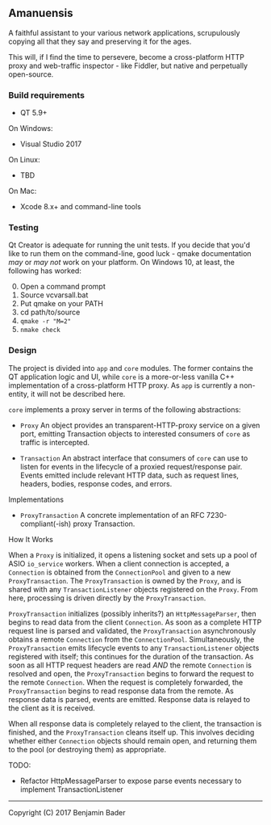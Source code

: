 Amanuensis
----------

A faithful assistant to your various network applications, scrupulously copying all that they say and preserving it for the ages.

This will, if I find the time to persevere, become a cross-platform HTTP proxy and web-traffic inspector - like Fiddler, but native and perpetually open-source.


### Build requirements

- QT 5.9+

On Windows:

- Visual Studio 2017

On Linux:

- TBD

On Mac:

- Xcode 8.x+ and command-line tools

### Testing

Qt Creator is adequate for running the unit tests.  If you decide that you'd like to run them on the command-line, good luck - qmake documentation _may_ or _may not_ work on your platform.  On Windows 10, at least, the following has worked:

0. Open a command prompt
0. Source vcvarsall.bat
0. Put qmake on your PATH
0. cd path/to/source
0. `qmake -r "M=2"`
0. `nmake check`


### Design

The project is divided into `app` and `core` modules.  The former contains the QT application logic and UI, while `core` is a more-or-less vanilla C++ implementation of a cross-platform HTTP proxy.  As `app` is currently a non-entity, it will not be described here.

`core` implements a proxy server in terms of the following abstractions:

- `Proxy`
  An object provides an transparent-HTTP-proxy service on a given port, emitting Transaction objects to interested consumers of `core` as traffic is intercepted. 

- `Transaction`
  An abstract interface that consumers of `core` can use to listen for events in the lifecycle of a proxied request/response pair.  Events emitted include relevant HTTP data, such as request lines, headers, bodies, response codes, and errors.

Implementations 

- `ProxyTransaction`
  A concrete implementation of an RFC 7230-compliant(-ish) proxy Transaction.

How It Works

When a `Proxy` is initialized, it opens a listening socket and sets up a pool of ASIO `io_service` workers.  When a client connection is accepted, a `Connection` is obtained from the `ConnectionPool` and given to a new `ProxyTransaction`.  The `ProxyTransaction` is owned by the `Proxy`, and is shared with any `TransactionListener` objects registered on the `Proxy`.  From here, processing is driven directly by the `ProxyTransaction`.

`ProxyTransaction` initializes (possibly inherits?) an `HttpMessageParser`, then begins to read data from the client `Connection`.  As soon as a complete HTTP request line is parsed and validated, the `ProxyTransaction` asynchronously obtains a remote `Connection` from the `ConnectionPool`.  Simultaneously, the `ProxyTransaction` emits lifecycle events to any `TransactionListener` objects registered with itself; this continues for the duration of the transaction.  As soon as all HTTP request headers are read _AND_ the remote `Connection` is resolved and open, the `ProxyTransaction` begins to forward the request to the remote `Connection`.  When the request is completely forwarded, the `ProxyTransaction` begins to read response data from the remote.  As response data is parsed, events are emitted.  Response data is relayed to the client as it is received.

When all response data is completely relayed to the client, the transaction is finished, and the `ProxyTransaction` cleans itself up.  This involves deciding whether either `Connection` objects should remain open, and returning them to the pool (or destroying them) as appropriate.

TODO:
- Refactor HttpMessageParser to expose parse events necessary to implement TransactionListener

----------------------
Copyright (C) 2017 Benjamin Bader
